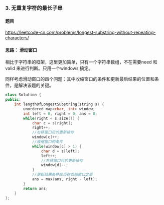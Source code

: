 ### 3. 无重复字符的最长子串

#### 题目

https://leetcode-cn.com/problems/longest-substring-without-repeating-characters/

#### 思路： 滑动窗口

相比于字符串的框架，这里更加简单，只有一个字符串数组，不在需要need 和 valid 来进行判断。只用一个windows 搞定。

同样考虑滑动窗口的四个问题：其中收缩窗口的条件和更新最后结果的位置和条件，是解决该题的关键。

```cpp
class Solution {
public:
    int lengthOfLongestSubstring(string s) {
        unordered_map<char, int> window;
        int left = 0, right = 0, ans = 0;
        while(right < s.size()) {
            char c = s[right];
            right++;
            //右移窗口后的更新操作
            window[c]++;
            //收缩窗口的条件
            while(window[c] > 1) {
                char d = s[left];
                left++;
                //左移窗口后的更新操作
                window[d]--;
            }
            //更新结果条件应当在收缩窗口之后
            ans = max(ans, right - left);
        }
        return ans;
    }
};
```